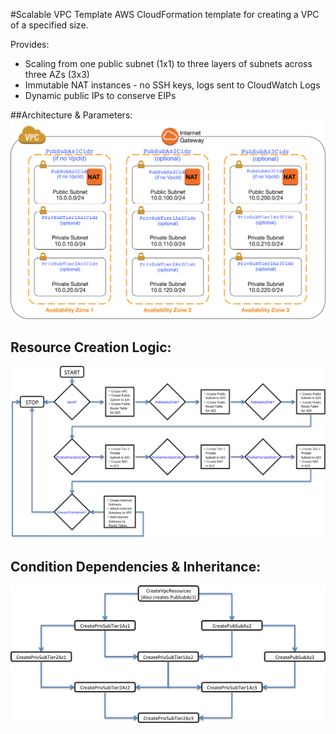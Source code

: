 #Scalable VPC Template
AWS CloudFormation template for creating a VPC of a specified size.

Provides:
* Scaling from one public subnet (1x1) to three layers of subnets across three AZs (3x3)
* Immutable NAT instances - no SSH keys, logs sent to CloudWatch Logs
* Dynamic public IPs to conserve EIPs

##Architecture & Parameters:
![Architecture & Parameters](https://raw.githubusercontent.com/ScaleSec/ScalableVPC/master/images/parameters.png "Architectures & Parameters")

## Resource Creation Logic:
![Resource Creation Logic](https://raw.githubusercontent.com/ScaleSec/ScalableVPC/master/images/creation_logic.png "Resource Creation Logic")

## Condition Dependencies & Inheritance:
![Condition Dependencies & Inheritance](https://raw.githubusercontent.com/ScaleSec/ScalableVPC/master/images/conditions.png "Condition Dependencies & Inheritance")
